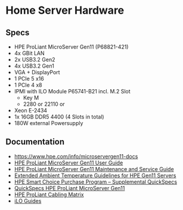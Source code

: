 # Home Server Hardware

## Specs

- HPE ProLiant MicroServer Gen11 (P68821-421)
- 4x GBit LAN
- 2x USB3.2 Gen2
- 4x USB3.2 Gen1
- VGA + DisplayPort
- 1 PCIe 5 x16
- 1 PCIe 4 x8
- IPMI with ILO Module P65741-B21 incl. M.2 Slot
  - Key M
  - 2280 or 22110 or
- Xeon E-2434
- 1x 16GB DDR5 4400 (4 Slots in total)
- 180W external Powersupply

## Documentation

- https://www.hpe.com/info/microservergen11-docs
- [HPE ProLiant MicroServer Gen11 User Guide](https://support.hpe.com/hpesc/public/docDisplay?docId=sd00003930en_us&docLocale=en_US)
- [HPE ProLiant MicroServer Gen11 Maintenance and Service Guide](https://support.hpe.com/hpesc/public/docDisplay?docId=sd00003924en_us&docLocale=en_US)
- [Extended Ambient Temperature Guidelines for HPE Gen11 Servers](https://support.hpe.com/hpesc/public/docDisplay?docId=sd00002260en_us&docLocale=en_US)
- [HPE Smart Choice Purchase Program – Supplemental QuickSpecs](https://support.hpe.com/hpesc/public/docDisplay?docId=a50009219enw&docLocale=en_US)
- [QuickSpecs HPE ProLiant MicroServer Gen11](https://support.hpe.com/hpesc/public/docDisplay?docId=a50007028enw&docLocale=en_US)
- [HPE ProLiant Cabling Matrix](https://support.hpe.com/hpesc/public/docDisplay?docId=sd00001997en_us&docLocale=en_US)
- [iLO Guides](https://www.hpe.com/support/ilo6)
